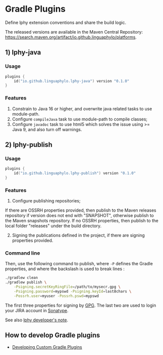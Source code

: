# Gradle Plugins

Define lphy extension conventions and share the build logic.

The released versions are available in the Maven Central Repository:
https://search.maven.org/artifact/io.github.linguaphylo/platforms.

## 1) lphy-java

### Usage

```kotlin
plugins {
    id("io.github.linguaphylo.lphy-java") version "0.1.0"
}
```

### Features

1. Constrain to Java 16 or higher, and overwrite java related tasks to use module-path.
2. Configure `compileJava` task to use module-path to compile classes;
3. Configure `javadoc` task to use html5 which solves the issue using >= Java 9, and also turn off warnings.


## 2) lphy-publish

### Usage

```kotlin
plugins {
    id("io.github.linguaphylo.lphy-publish") version "0.1.0"
}
```

### Features

1. Configure publishing repositories;

If there are OSSRH properties provided, then publish to the Maven releases repository
if version does not end with "SNAPSHOT",
otherwise publish to the Maven snapshots repository. 
If no OSSRH properties, then publish to the local folder "releases" under the build directory.

2. Signing the publications defined in the project, if there are signing properties provided.

### Command line

Then, use the following command to publish, where `-P` defines the Gradle properties,
and where the backslash is used to break lines :

```bash
./gradlew clean
./gradlew publish \
    -Psigning.secretKeyRingFile=/path/to/mysecr.gpg \
    -Psigning.password=mypswd -Psigning.keyId=last8chars \
    -Possrh.user=myuser -Possrh.pswd=mypswd
```

The first three properties for signing by [GPG](https://central.sonatype.org/publish/requirements/gpg/).
The last two are used to login your JIRA account in
[Sonatype](https://central.sonatype.org/publish/publish-guide/).

See also [lphy developer's note](https://github.com/LinguaPhylo/linguaPhylo/blob/master/DEV_NOTE.md).

## How to develop Gradle plugins 

- [Developing Custom Gradle Plugins](https://docs.gradle.org/current/userguide/custom_plugins.html)
